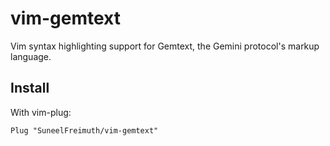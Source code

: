 # vim-gemtext
Vim syntax highlighting support for Gemtext, the Gemini protocol's markup language.

## Install

With vim-plug:
```vim
Plug "SuneelFreimuth/vim-gemtext"
```
